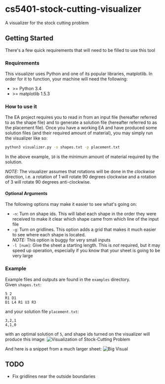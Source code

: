 # cs5401-stock-cutting-visualizer
A visualizer for the stock cutting problem

## Getting Started
There's a few quick requirements that will need to be filled to use this tool


### Requirements
This visualizer uses Python and one of its popular libraries, matplotlib.
In order for it to function, your machine will need the following:
* \>= Python 3.4
* \>= matplotlib 1.5.3

### How to use it

The EA project requires you to read in from an input file (hereafter referred
to as the shape file) and to generate a solution file (hereafter referred to as
the placement file). Once you have a working EA and have produced some solution
files (and their required amount of material), you may simply run the
visualizer like so:
```bash
python3 visualizer.py -s shapes.txt -p placement.txt
```
In the above example, `10` is the minimum amount of material required by the
solution.

*NOTE:* The visualizer assumes that rotations will be done in the _clockwise_
direction, i.e. a rotation of 1 will rotate 90 degrees clockwise and a rotation
of 3 will rotate 90 degrees anti-clockwise.

#### Optional Arguments
The following options may make it easier to see what's going on:
* `-n`: Turn on shape ids. This will label each shape in the order they were
  received to make it clear which shape came from which line of the input file
* `-g`: Turn on gridlines. This option adds a grid that makes it much easier to
  see where each shape is located.  
  *NOTE:* This option is buggy for very small inputs
* `-l [num]`: Give the sheet a starting length. This is _not_ required, but it
  may speed up operation, especially if you know that your sheet is going to be
  very large

### Example
Example files and outputs are found in the `examples` directory.  
Given `shapes.txt`:
```
5 2
R1 D1
D1 L4 R1 U3 R3
```
and your solution file `placement.txt`:
```
3,2,1
4,1,0
```
with an optimal solution of `5`, and shape ids turned on the visualizer will
produce this image: ![Visualization of Stock-Cutting
Problem](examples/visual.png?raw=true)

And here is a snippet from a much larger sheet: ![Big
Visual](examples/visual2.png?raw=true)

## TODO
* Fix gridlines near the outside boundaries
